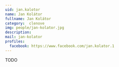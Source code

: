 ```yaml
---
uid: jan.kalotor
name: Jan Kolátor
fullname: Jan Kolátor
category:  clenove
img: people/jan-kolator.jpg 
description: 
mail: jan-kolator
profiles:
  facebook: https://www.facebook.com/jan.kolator.1
---
```

TODO

